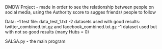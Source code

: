 DMDW Project - made in order to see the relationship between people on social media, using the Authority score to sugges friends/ people to follow

Data:
-1 test file: data_test_1.txt
-2 datasets used with good results: twitter_combined.txt.gz and facebook_combined.txt.gz
-1 dataset used but with not so good results (many Hubs = 0)

SALSA.py - the main program